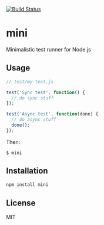 [![Build Status](https://secure.travis-ci.org/vesln/mini.png)](http://travis-ci.org/vesln/mini)

# mini

Minimalistic test runner for Node.js

## Usage

```js
// test/my-test.js

test('Sync test', function() {
  // do sync stuff
});

test('Async test', function(done) {
  // do async stuff
  done();
});
```

Then:

```
$ mini
```

## Installation

```bash
npm install mini
```

## License

MIT
